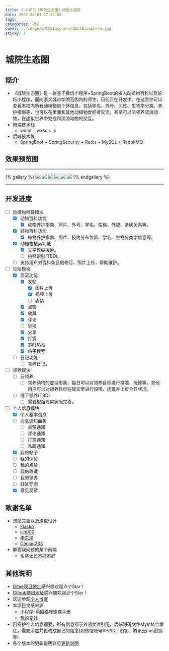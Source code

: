 ```yaml
---
title: 个人项目《城院生态圈》微信小程序
date: 2022-08-04 17:42:58
tags:
categories: 项目
cover: ../image/ZUCCBiosphere/ZUCCBiosphere.jpg
sticky: 1
---
```

# 城院生态圈
## 简介
- 《城院生态圈》是一款基于微信小程序+SpringBoot的校内动植物百科以及论坛小程序，面向浙大城市学院范围内的师生，目前正在开发中。在这里你可以查看本校内所有动植物的个体信息，包括学名、外号、习性、生物学分类、养护指南等，也可以在里面和其他动植物爱好者交流，甚至可以云领养流浪动物，在虚拟世界中完成和流浪动物的交互。
- 前端技术栈
  - wxml + wxss + js
- 后端技术栈
  - SpringBoot + SpringSecurity + Redis + MySQL + RabbitMQ
## 效果预览图
---

{% gallery %}
![](https://zucc-1308480699.cos.ap-nanjing.myqcloud.com/BiospherePostImage/preview1.jpg)
![](https://zucc-1308480699.cos.ap-nanjing.myqcloud.com/BiospherePostImage/preview2.jpg)
![](https://zucc-1308480699.cos.ap-nanjing.myqcloud.com/BiospherePostImage/preview3.jpg)
![](https://zucc-1308480699.cos.ap-nanjing.myqcloud.com/BiospherePostImage/preview4.jpg)
![](https://zucc-1308480699.cos.ap-nanjing.myqcloud.com/BiospherePostImage/preview5.jpg)
![](https://zucc-1308480699.cos.ap-nanjing.myqcloud.com/BiospherePostImage/preview6.jpg)
{% endgallery %}

---

## 开发进度
- [ ] 动植物科普模块
   - [x] 动物百科功能
      - [x] 动物养护指南、照片、外号、学名、性格、外貌、亲属关系等。
   - [x] 植物百科功能
      - [x] 植物养护指南、照片、校内分布位置、学名、生物分类学信息等。
   - [x] 动植物搜索功能
      - [x] 文字模糊搜索。
      - [ ] 拍照识别(TBD)。
   - [ ] 支持用户对百科条目的修订、照片上传，帮助维护。
- [ ] 论坛模块
   - [x] 交流功能
      - [x] 发帖
        - [x] 图片上传
        - [x] 视频上传
        - [ ] 表情
      - [x] 点赞
      - [x] 收藏
      - [x] 评论
      - [ ] 举报
      - [x] 分享
      - [x] 打赏
      - [x] 实时热帖
      - [x] 帖子搜索
   - [ ] 日记功能
      - [ ] 领养日记。
- [ ] 领养模块
   - [ ] 云领养
      - [ ] 领养动物的虚拟形象，每日可以对领养目标进行投喂、抚摸等，其他用户可以对领养目标在现实里进行投喂、抚摸并上传今日状况。
   - [ ] 线下领养(TBD)
      - [ ] 需要根据现实状况完善。
- [ ] 个人信息模块
   - [x] 个人基本信息
   - [ ] 消息通知面板
     - [ ] 点赞通知
     - [ ] 评论通知
     - [ ] 打赏通知
     - [ ] 私聊通知
   - [x] 我的帖子
   - [ ] 我的评论
   - [ ] 我的点赞
   - [ ] 我的收藏
   - [ ] 我的领养
   - [ ] 社区守则
   - [x] 意见反馈
## 致谢名单
- 想法完善以及原型设计
  - [Flacko](https://gitee.com/FlackoH) 
  - [liin000](https://gitee.com/liin000) 
  - [李东泽](https://gitee.com/dong-ze-li) 
  - [Canian233](https://gitee.com/canian233) 
- 解答我问题的某个前端
  - [名字太长不好不好](https://blog.csdn.net/qq_53512708?type=blog)
## 其他说明
- [Gitee项目地址](https://gitee.com/katashi/zucc-biosphere-mini-program)感兴趣欢迎点个Star！
- [Github项目地址](https://github.com/Katashixz/zucc-biosphere-mini-program)感兴趣欢迎点个Star！
- 欢迎参观[个人博客](https://katashixz.github.io/)
- 本项目灵感来源
  - 小程序-燕园猫咪速查手册
  - [我的宠社](https://www.chongshe.cn/)
- 因保护个人信息需要，所有信息都于外部文件引用，后端源码文件MyInfo会爆红，需要添加并更改成自己的信息(如微信账号APPID、密钥、腾讯云cos密钥等)
- 各个版本的更新说明详见[更新说明](https://gitee.com/katashi/zucc-biosphere-mini-program/blob/dev/VERSION.md)
